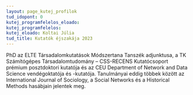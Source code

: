 ```yaml
---
layout: page_kutej_profilok
tud_idopont: 0
kutej_programfelelos_eloado: 
kutej_programfelelos: 
kutej_eloado: Koltai Júlia
tud_title: Kutatók éjszakája 2023
---
```


PhD az ELTE Társadalomkutatások Módszertana Tanszék adjunktusa, a TK Számítógépes Társadalomtudomány – CSS-RECENS Kutatócsoport prémium posztdoktori kutatója és az CEU Department of Network and Data Science vendégoktatója és -kutatója. Tanulmányai eddig többek között az International Journal of Sociology, a Social Networks és a Historical Methods hasábjain jelentek meg.   



